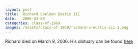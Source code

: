 ```yaml
---
layout: post
title:  Richard Spelman Eustis III
date:   2006-03-09
categories: class-of-1969
images: /assets/class-of-1969/richard-s-eustis-iii-1.png
---
```

Richard died on March 9, 2006. His obituary can be found [here](http://tinyurl.com/ndaawyh)
